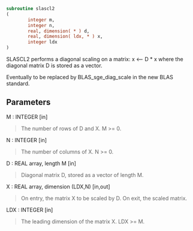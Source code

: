 ```fortran
subroutine slascl2
(
        integer m,
        integer n,
        real, dimension( * ) d,
        real, dimension( ldx, * ) x,
        integer ldx
)
```

SLASCL2 performs a diagonal scaling on a matrix:
x <-- D * x
where the diagonal matrix D is stored as a vector.

Eventually to be replaced by BLAS_sge_diag_scale in the new BLAS
standard.

## Parameters
M : INTEGER [in]
> The number of rows of D and X. M >= 0.

N : INTEGER [in]
> The number of columns of X. N >= 0.

D : REAL array, length M [in]
> Diagonal matrix D, stored as a vector of length M.

X : REAL array, dimension (LDX,N) [in,out]
> On entry, the matrix X to be scaled by D.
> On exit, the scaled matrix.

LDX : INTEGER [in]
> The leading dimension of the matrix X. LDX >= M.
